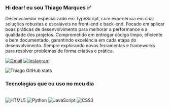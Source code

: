 ### Hi dear! eu sou Thiago Marques ✅

Desenvolvedor especializado em TypeScript, com experiência em criar soluções robustas e escaláveis no front-end e back-end. Focado em aplicar boas práticas de desenvolvimento para melhorar a performance e a qualidade dos projetos. Comprometido em entregar código limpo, eficiente e bem documentado, garantindo excelência em cada etapa do desenvolvimento. Sempre explorando novas ferramentas e frameworks para resolver problemas de forma criativa e prática.


[![Gmail](https://img.shields.io/badge/Gmail-D14836?style=for-the-badge&logo=gmail&logoColor=white)](https://tthiagoboia2911@gmail.com)
[![Instagram](https://img.shields.io/badge/Instagram-E4405F?style=for-the-badge&logo=instagram&logoColor=white)](https://www.instagram.com/thiag0_marquez/?next=%2F)

![Thiago GitHub stats](https://github-readme-stats.vercel.app/api?username=codewithboia&show_icons=true&theme=dracula)

### Tecnologias que eu uso no meu dia

<div style="display: inline_block"><br/>
 <img align"center" alt="HTML5" src="https://img.shields.io/badge/HTML5-E34F26?style=for-the-badge&logo=html5&logoColor=white" />
 <img align"center" alt="Python" src="https://img.shields.io/badge/Python-14354C?style=for-the-badge&logo=python&logoColor=white" />
 <img align"center" alt="JavaScript" src="https://img.shields.io/badge/JavaScript-323330?style=for-the-badge&logo=javascript&logoColor=F7DF1E" />
 <img align"center" alt="CSS3" src="https://img.shields.io/badge/CSS3-1572B6?style=for-the-badge&logo=css3&logoColor=white" />
</div>


